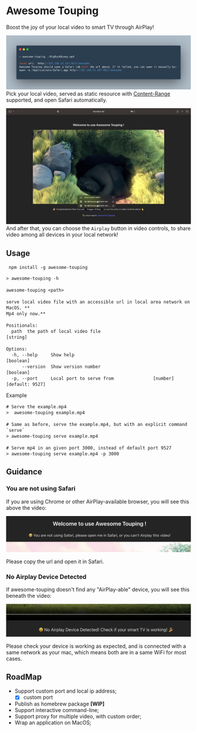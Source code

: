 # Awesome Touping
Boost the joy of your local video to smart TV through AirPlay!

![](./doc/shell.png)
Pick your local video, served as static resource with [Content-Range](https://developer.mozilla.org/en-US/docs/Web/HTTP/Headers/Content-Range) supported, and open Safari automatically.

![](./doc/safari.png)
And after that, you can choose the `Airplay` button in video controls, to share video among all devices in your local network!

## Usage

```shell
 npm install -g awesome-touping
```

```shell
> awesome-touping -h

awesome-touping <path>

serve local video file with an accessible url in local area network on MacOS. **
Mp4 only now.**

Positionals:
  path  the path of local video file                                    [string]

Options:
  -h, --help     Show help                                             [boolean]
      --version  Show version number                                   [boolean]
  -p, --port     Local port to serve from               [number] [default: 9527]

```

Example
```shell
# Serve the example.mp4
>  awesome-touping example.mp4               

# Same as before, serve the example.mp4, but with an explicit command `serve`
> awesome-touping serve example.mp4        

# Serve mp4 in an given port 3000, instead of default port 9527
> awesome-touping serve example.mp4 -p 3000  
```

## Guidance

### You are not using Safari
If you are using Chrome or other AirPlay-available browser, you will see this above the video:

![Safari-Warning](./doc/safari-warning.png)

Please copy the url and open it in Safari.

### No Airplay Device Detected
If awesome-touping doesn't find any  "AirPlay-able" device, you will see this beneath the video:

![NoAirPlaDeviceWarning](./doc/no-airplay-device.png)

Please check your device is working as expected, and is connected with a same network as your mac, which means both are in a same WiFi for most cases.

## RoadMap
- Support custom port and local ip address;
  - [x] custom port
- Publish as homebrew package **[WIP]**
- Support interactive command-line;
- Support proxy for multiple video, with custom order;
- Wrap an application on MacOS;